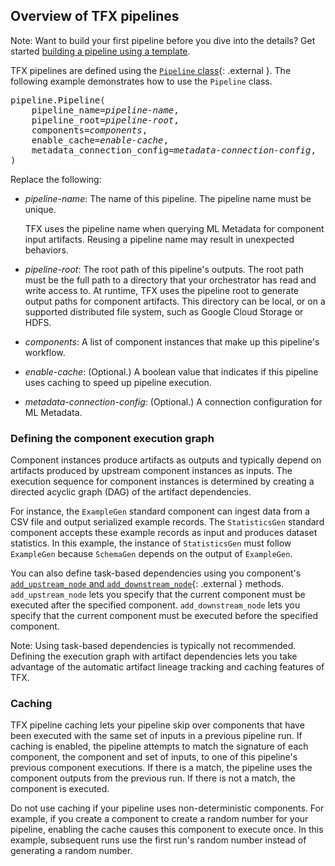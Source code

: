 <!-- this was extracted from build_tfx_pipeline.md,
I *think* it should be its own page maybe? -->

## Overview of TFX pipelines

Note: Want to build your first pipeline before you dive into the details? Get
started
[building a pipeline using a template](#build_a_pipeline_using_a_template).

TFX pipelines are defined using the
[`Pipeline` class](https://github.com/tensorflow/tfx/blob/master/tfx/orchestration/pipeline.py){: .external }.
The following example demonstrates how to use the `Pipeline` class.

<pre class="devsite-click-to-copy prettyprint">
pipeline.Pipeline(
    pipeline_name=<var>pipeline-name</var>,
    pipeline_root=<var>pipeline-root</var>,
    components=<var>components</var>,
    enable_cache=<var>enable-cache</var>,
    metadata_connection_config=<var>metadata-connection-config</var>,
)
</pre>

Replace the following:

*   <var>pipeline-name</var>: The name of this pipeline. The pipeline name must
    be unique.

    TFX uses the pipeline name when querying ML Metadata for component input
    artifacts. Reusing a pipeline name may result in unexpected behaviors.

*   <var>pipeline-root</var>: The root path of this pipeline's outputs. The root
    path must be the full path to a directory that your orchestrator has read
    and write access to. At runtime, TFX uses the pipeline root to generate
    output paths for component artifacts. This directory can be local, or on a
    supported distributed file system, such as Google Cloud Storage or HDFS.

*   <var>components</var>: A list of component instances that make up this
    pipeline's workflow.

*   <var>enable-cache</var>: (Optional.) A boolean value that indicates if this
    pipeline uses caching to speed up pipeline execution.

*   <var>metadata-connection-config</var>: (Optional.) A connection
    configuration for ML Metadata.

### Defining the component execution graph

Component instances produce artifacts as outputs and typically depend on
artifacts produced by upstream component instances as inputs. The execution
sequence for component instances is determined by creating a directed acyclic
graph (DAG) of the artifact dependencies.

For instance, the `ExampleGen` standard component can ingest data from a CSV
file and output serialized example records. The `StatisticsGen` standard
component accepts these example records as input and produces dataset
statistics. In this example, the instance of `StatisticsGen` must follow
`ExampleGen` because `SchemaGen` depends on the output of `ExampleGen`.

You can also define task-based dependencies using you component's
[`add_upstream_node` and `add_downstream_node`](https://github.com/tensorflow/tfx/blob/master/tfx/components/base/base_node.py){: .external }
methods. `add_upstream_node` lets you specify that the current component must be
executed after the specified component. `add_downstream_node` lets you specify
that the current component must be executed before the specified component.

Note: Using task-based dependencies is typically not recommended. Defining the
execution graph with artifact dependencies lets you take advantage of the
automatic artifact lineage tracking and caching features of TFX.

### Caching

TFX pipeline caching lets your pipeline skip over components that have been
executed with the same set of inputs in a previous pipeline run. If caching is
enabled, the pipeline attempts to match the signature of each component, the
component and set of inputs, to one of this pipeline's previous component
executions. If there is a match, the pipeline uses the component outputs from
the previous run. If there is not a match, the component is executed.

Do not use caching if your pipeline uses non-deterministic components. For
example, if you create a component to create a random number for your pipeline,
enabling the cache causes this component to execute once. In this example,
subsequent runs use the first run's random number instead of generating a random
number.
